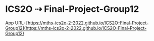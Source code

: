 # ICS2O ⇢ Final-Project-Group12

App URL: [https://mths-ics2o-2-2022.github.io/ICS2O-Final-Project-Group12](https://mths-ics2o-2-2022.github.io/ICS2O-Final-Project-Group12)

